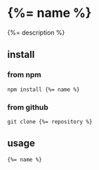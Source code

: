 {%= name %}
==============

{%= description %}

## install

### from npm

```
npm install {%= name %}
```

### from github

```
git clone {%= repository %}
```

## usage

```
{%= name %}
```
